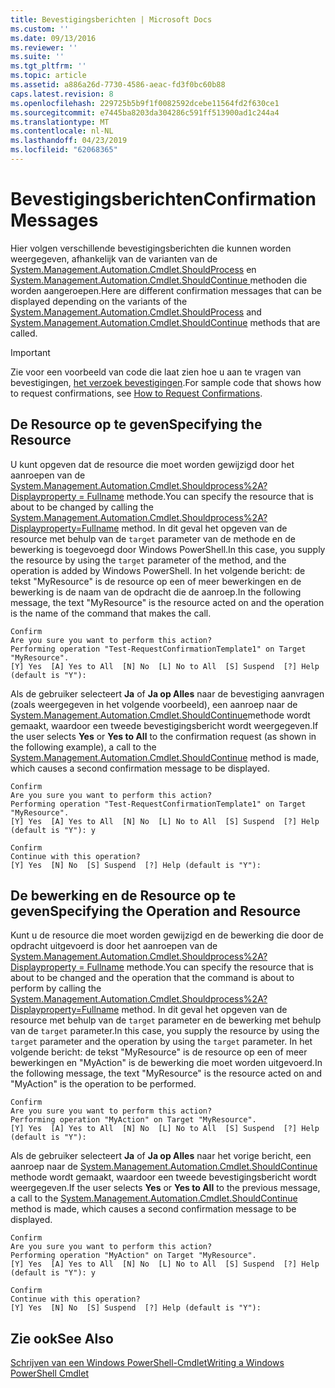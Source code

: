 ```yaml
---
title: Bevestigingsberichten | Microsoft Docs
ms.custom: ''
ms.date: 09/13/2016
ms.reviewer: ''
ms.suite: ''
ms.tgt_pltfrm: ''
ms.topic: article
ms.assetid: a886a26d-7730-4586-aeac-fd3f0bc60b88
caps.latest.revision: 8
ms.openlocfilehash: 229725b5b9f1f0082592dcebe11564fd2f630ce1
ms.sourcegitcommit: e7445ba8203da304286c591ff513900ad1c244a4
ms.translationtype: MT
ms.contentlocale: nl-NL
ms.lasthandoff: 04/23/2019
ms.locfileid: "62068365"
---
```

# <a name="confirmation-messages"></a><span data-ttu-id="7d053-102">Bevestigingsberichten</span><span class="sxs-lookup"><span data-stu-id="7d053-102">Confirmation Messages</span></span>

<span data-ttu-id="7d053-103">Hier volgen verschillende bevestigingsberichten die kunnen worden weergegeven, afhankelijk van de varianten van de [System.Management.Automation.Cmdlet.ShouldProcess](/dotnet/api/System.Management.Automation.Cmdlet.ShouldProcess) en [System.Management.Automation.Cmdlet.ShouldContinue ](/dotnet/api/System.Management.Automation.Cmdlet.ShouldContinue) methoden die worden aangeroepen.</span><span class="sxs-lookup"><span data-stu-id="7d053-103">Here are different confirmation messages that can be displayed depending on the variants of the [System.Management.Automation.Cmdlet.ShouldProcess](/dotnet/api/System.Management.Automation.Cmdlet.ShouldProcess) and [System.Management.Automation.Cmdlet.ShouldContinue](/dotnet/api/System.Management.Automation.Cmdlet.ShouldContinue) methods that are called.</span></span>

> [!IMPORTANT]
> <span data-ttu-id="7d053-104">Zie voor een voorbeeld van code die laat zien hoe u aan te vragen van bevestigingen, [het verzoek bevestigingen](./how-to-request-confirmations.md).</span><span class="sxs-lookup"><span data-stu-id="7d053-104">For sample code that shows how to request confirmations, see [How to Request Confirmations](./how-to-request-confirmations.md).</span></span>

## <a name="specifying-the-resource"></a><span data-ttu-id="7d053-105">De Resource op te geven</span><span class="sxs-lookup"><span data-stu-id="7d053-105">Specifying the Resource</span></span>

<span data-ttu-id="7d053-106">U kunt opgeven dat de resource die moet worden gewijzigd door het aanroepen van de [System.Management.Automation.Cmdlet.Shouldprocess%2A? Displayproperty = Fullname](/dotnet/api/System.Management.Automation.Cmdlet.ShouldProcess?view=powershellsdk-1.1.0) methode.</span><span class="sxs-lookup"><span data-stu-id="7d053-106">You can specify the resource that is about to be changed by calling the [System.Management.Automation.Cmdlet.Shouldprocess%2A?Displayproperty=Fullname](/dotnet/api/System.Management.Automation.Cmdlet.ShouldProcess?view=powershellsdk-1.1.0) method.</span></span> <span data-ttu-id="7d053-107">In dit geval het opgeven van de resource met behulp van de `target` parameter van de methode en de bewerking is toegevoegd door Windows PowerShell.</span><span class="sxs-lookup"><span data-stu-id="7d053-107">In this case, you supply the resource by using the `target` parameter of the method, and the operation is added by Windows PowerShell.</span></span> <span data-ttu-id="7d053-108">In het volgende bericht: de tekst "MyResource" is de resource op een of meer bewerkingen en de bewerking is de naam van de opdracht die de aanroep.</span><span class="sxs-lookup"><span data-stu-id="7d053-108">In the following message, the text "MyResource" is the resource acted on and the operation is the name of the command that makes the call.</span></span>

```output
Confirm
Are you sure you want to perform this action?
Performing operation "Test-RequestConfirmationTemplate1" on Target "MyResource".
[Y] Yes  [A] Yes to All  [N] No  [L] No to All  [S] Suspend  [?] Help (default is "Y"):
```

<span data-ttu-id="7d053-109">Als de gebruiker selecteert **Ja** of **Ja op Alles** naar de bevestiging aanvragen (zoals weergegeven in het volgende voorbeeld), een aanroep naar de [System.Management.Automation.Cmdlet.ShouldContinue](/dotnet/api/System.Management.Automation.Cmdlet.ShouldContinue)methode wordt gemaakt, waardoor een tweede bevestigingsbericht wordt weergegeven.</span><span class="sxs-lookup"><span data-stu-id="7d053-109">If the user selects **Yes** or **Yes to All** to the confirmation request (as shown in the following example), a call to the [System.Management.Automation.Cmdlet.ShouldContinue](/dotnet/api/System.Management.Automation.Cmdlet.ShouldContinue) method is made, which causes a second confirmation message to be displayed.</span></span>

```output
Confirm
Are you sure you want to perform this action?
Performing operation "Test-RequestConfirmationTemplate1" on Target "MyResource".
[Y] Yes  [A] Yes to All  [N] No  [L] No to All  [S] Suspend  [?] Help (default is "Y"): y

Confirm
Continue with this operation?
[Y] Yes  [N] No  [S] Suspend  [?] Help (default is "Y"):
```

## <a name="specifying-the-operation-and-resource"></a><span data-ttu-id="7d053-110">De bewerking en de Resource op te geven</span><span class="sxs-lookup"><span data-stu-id="7d053-110">Specifying the Operation and Resource</span></span>

<span data-ttu-id="7d053-111">Kunt u de resource die moet worden gewijzigd en de bewerking die door de opdracht uitgevoerd is door het aanroepen van de [System.Management.Automation.Cmdlet.Shouldprocess%2A? Displayproperty = Fullname](/dotnet/api/System.Management.Automation.Cmdlet.ShouldProcess?view=powershellsdk-1.1.0) methode.</span><span class="sxs-lookup"><span data-stu-id="7d053-111">You can specify the resource that is about to be changed and the operation that the command is about to perform by calling the [System.Management.Automation.Cmdlet.Shouldprocess%2A?Displayproperty=Fullname](/dotnet/api/System.Management.Automation.Cmdlet.ShouldProcess?view=powershellsdk-1.1.0) method.</span></span> <span data-ttu-id="7d053-112">In dit geval het opgeven van de resource met behulp van de `target` parameter en de bewerking met behulp van de `target` parameter.</span><span class="sxs-lookup"><span data-stu-id="7d053-112">In this case, you supply the resource by using the `target` parameter and the operation by using the `target` parameter.</span></span> <span data-ttu-id="7d053-113">In het volgende bericht: de tekst "MyResource" is de resource op een of meer bewerkingen en "MyAction" is de bewerking die moet worden uitgevoerd.</span><span class="sxs-lookup"><span data-stu-id="7d053-113">In the following message, the text "MyResource" is the resource acted on and "MyAction" is the operation to be performed.</span></span>

```output
Confirm
Are you sure you want to perform this action?
Performing operation "MyAction" on Target "MyResource".
[Y] Yes  [A] Yes to All  [N] No  [L] No to All  [S] Suspend  [?] Help (default is "Y"):
```

<span data-ttu-id="7d053-114">Als de gebruiker selecteert **Ja** of **Ja op Alles** naar het vorige bericht, een aanroep naar de [System.Management.Automation.Cmdlet.ShouldContinue](/dotnet/api/System.Management.Automation.Cmdlet.ShouldContinue) methode wordt gemaakt, waardoor een tweede bevestigingsbericht wordt weergegeven.</span><span class="sxs-lookup"><span data-stu-id="7d053-114">If the user selects **Yes** or **Yes to All** to the previous message, a call to the [System.Management.Automation.Cmdlet.ShouldContinue](/dotnet/api/System.Management.Automation.Cmdlet.ShouldContinue) method is made, which causes a second confirmation message to be displayed.</span></span>

```output
Confirm
Are you sure you want to perform this action?
Performing operation "MyAction" on Target "MyResource".
[Y] Yes  [A] Yes to All  [N] No  [L] No to All  [S] Suspend  [?] Help (default is "Y"): y

Confirm
Continue with this operation?
[Y] Yes  [N] No  [S] Suspend  [?] Help (default is "Y"):
```

## <a name="see-also"></a><span data-ttu-id="7d053-115">Zie ook</span><span class="sxs-lookup"><span data-stu-id="7d053-115">See Also</span></span>

[<span data-ttu-id="7d053-116">Schrijven van een Windows PowerShell-Cmdlet</span><span class="sxs-lookup"><span data-stu-id="7d053-116">Writing a Windows PowerShell Cmdlet</span></span>](./writing-a-windows-powershell-cmdlet.md)
